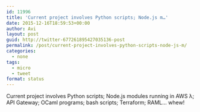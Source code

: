 ```yaml
---
id: 11996
title: 'Current project involves Python scripts; Node.js m…'
date: 2015-12-16T18:59:53+00:00
author: Avi
layout: post
guid: http://twitter-677261895427035136-post
permalink: /post/current-project-involves-python-scripts-node-js-m/
categories:
  - none
tags:
  - micro
  - tweet
format: status
---
```

Current project involves Python scripts; Node.js modules running in AWS λ; API Gateway; OCaml programs; bash scripts; Terraform; RAML… whew!